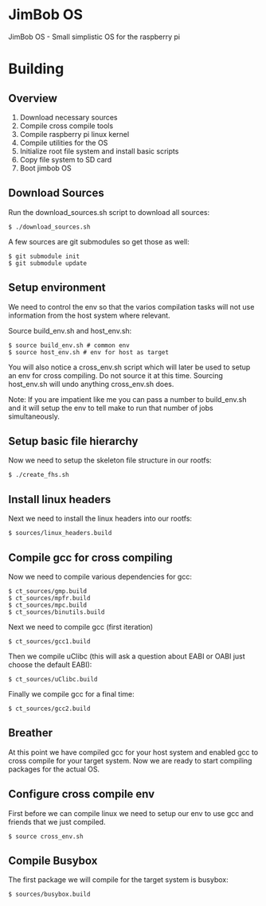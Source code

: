 JimBob OS
=========

JimBob OS - Small simplistic OS for the raspberry pi

Building
========

Overview
--------

1. Download necessary sources
2. Compile cross compile tools
3. Compile raspberry pi linux kernel
4. Compile utilities for the OS
5. Initialize root file system and install basic scripts
6. Copy file system to SD card
7. Boot jimbob OS


Download Sources
----------------

Run the download_sources.sh script to download all sources:

    $ ./download_sources.sh

A few sources are git submodules so get those as well:

    $ git submodule init 
    $ git submodule update

Setup environment
-----------------

We need to control the env so that the varios compilation tasks will not use 
information from the host system where relevant.

Source build_env.sh and host_env.sh:

    $ source build_env.sh # common env
    $ source host_env.sh # env for host as target

You will also notice a cross_env.sh script which will later be used to setup an env for cross compiling. Do not source it at this time. Sourcing host_env.sh will undo anything cross_env.sh does.

Note: If you are impatient like me you can pass a number to build_env.sh and it will setup the env to tell make to run that number of jobs simultaneously.


Setup basic file hierarchy
--------------------------

Now we need to setup the skeleton file structure in our rootfs:

    $ ./create_fhs.sh


Install linux headers
---------------------

Next we need to install the linux headers into our rootfs:

    $ sources/linux_headers.build


Compile gcc for cross compiling
-------------------------------

Now we need to compile various dependencies for gcc:

    $ ct_sources/gmp.build
    $ ct_sources/mpfr.build
    $ ct_sources/mpc.build
    $ ct_sources/binutils.build

Next we need to compile gcc (first iteration)

    $ ct_sources/gcc1.build

Then we compile uClibc (this will ask a question about EABI or OABI just choose the default EABI):

    $ ct_sources/uClibc.build

Finally we compile gcc for a final time:

    $ ct_sources/gcc2.build

Breather
--------

At this point we have compiled gcc for your host system and enabled gcc to cross compile for your target system. Now we are ready to start compiling packages for the actual OS.

Configure cross compile env
---------------------------

First before we can compile linux we need to setup our env to use gcc and friends that we just compiled.

    $ source cross_env.sh 

Compile Busybox
---------------

The first package we will compile for the target system is busybox:

    $ sources/busybox.build

